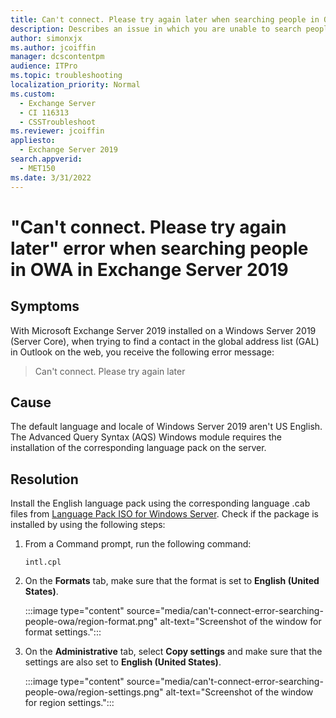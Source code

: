 ```yaml
---
title: Can't connect. Please try again later when searching people in OWA in Exchange Server 2019
description: Describes an issue in which you are unable to search people in OWA in Exchange Server 2019. Provides a solution.
author: simonxjx
ms.author: jcoiffin
manager: dcscontentpm
audience: ITPro
ms.topic: troubleshooting
localization_priority: Normal
ms.custom: 
  - Exchange Server
  - CI 116313
  - CSSTroubleshoot
ms.reviewer: jcoiffin
appliesto: 
  - Exchange Server 2019
search.appverid: 
  - MET150
ms.date: 3/31/2022
---
```

# "Can't connect. Please try again later" error when searching people in OWA in Exchange Server 2019

## Symptoms

With Microsoft Exchange Server 2019 installed on a Windows Server 2019 (Server Core), when trying to find a contact in the global address list (GAL) in Outlook on the web, you receive the following error message:

> Can't connect. Please try again later

## Cause

The default language and locale of Windows Server 2019 aren't US English. The Advanced Query Syntax (AQS) Windows module requires the installation of the corresponding language pack on the server.

## Resolution

Install the English language pack using the corresponding language .cab files from [Language Pack ISO for Windows Server](/windows-hardware/manufacture/desktop/add-language-packs-to-windows). Check if the package is installed by using the following steps:

1. From a Command prompt, run the following command:

    ```console
    intl.cpl
    ```

1. On the **Formats** tab, make sure that the format is set to **English (United States)**.

    :::image type="content" source="media/can't-connect-error-searching-people-owa/region-format.png" alt-text="Screenshot of the window for format settings.":::

1. On the **Administrative** tab, select **Copy settings** and make sure that the settings are also set to **English (United States)**.

    :::image type="content" source="media/can't-connect-error-searching-people-owa/region-settings.png" alt-text="Screenshot of the window for region settings.":::
